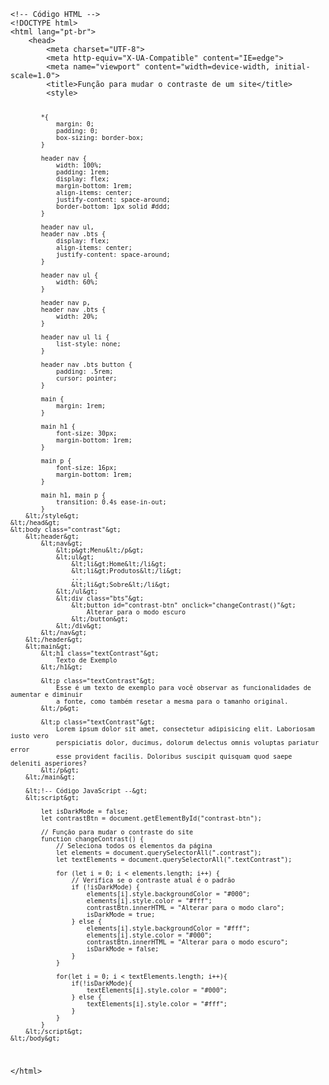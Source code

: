 
<Code language='html'>
&lt;!-- Código HTML --&gt;
&lt;!DOCTYPE html&gt;
&lt;html lang="pt-br"&gt;
    &lt;head&gt;
        &lt;meta charset="UTF-8"&gt;
        &lt;meta http-equiv="X-UA-Compatible" content="IE=edge"&gt;
        &lt;meta name="viewport" content="width=device-width, initial-scale=1.0"&gt;
        &lt;title&gt;Função para mudar o contraste de um site&lt;/title&gt;
        &lt;style&gt;

            *{
                margin: 0;
                padding: 0;
                box-sizing: border-box;
            }

            header nav {
                width: 100%;
                padding: 1rem;
                display: flex;
                margin-bottom: 1rem;
                align-items: center;
                justify-content: space-around;
                border-bottom: 1px solid #ddd;
            }

            header nav ul, 
            header nav .bts {
                display: flex;
                align-items: center;
                justify-content: space-around;
            }

            header nav ul {
                width: 60%;
            }

            header nav p, 
            header nav .bts {
                width: 20%;
            }

            header nav ul li {
                list-style: none;
            }

            header nav .bts button {
                padding: .5rem;
                cursor: pointer;
            }

            main {
                margin: 1rem;
            }

            main h1 {
                font-size: 30px;
                margin-bottom: 1rem;
            }

            main p {
                font-size: 16px;
                margin-bottom: 1rem;
            }

            main h1, main p {
                transition: 0.4s ease-in-out;
            }
        &lt;/style&gt;
    &lt;/head&gt;
    &lt;body class="contrast"&gt;
        &lt;header&gt;
            &lt;nav&gt;
                &lt;p&gt;Menu&lt;/p&gt;
                &lt;ul&gt;
                    &lt;li&gt;Home&lt;/li&gt;
                    &lt;li&gt;Produtos&lt;/li&gt;
                    ...
                    &lt;li&gt;Sobre&lt;/li&gt;
                &lt;/ul&gt;
                &lt;div class="bts"&gt;
                    &lt;button id="contrast-btn" onclick="changeContrast()"&gt;
                        Alterar para o modo escuro
                    &lt;/button&gt;
                &lt;/div&gt;
            &lt;/nav&gt;
        &lt;/header&gt;
        &lt;main&gt;
            &lt;h1 class="textContrast"&gt;
                Texto de Exemplo
            &lt;/h1&gt;

            &lt;p class="textContrast"&gt;
                Esse é um texto de exemplo para você observar as funcionalidades de aumentar e diminuir 
                a fonte, como também resetar a mesma para o tamanho original.
            &lt;/p&gt;

            &lt;p class="textContrast"&gt;
                Lorem ipsum dolor sit amet, consectetur adipisicing elit. Laboriosam iusto vero 
                perspiciatis dolor, ducimus, dolorum delectus omnis voluptas pariatur error 
                esse provident facilis. Doloribus suscipit quisquam quod saepe deleniti asperiores?
            &lt;/p&gt;
        &lt;/main&gt;

        &lt;!-- Código JavaScript --&gt;
        &lt;script&gt;

            let isDarkMode = false;
            let contrastBtn = document.getElementById("contrast-btn");

            // Função para mudar o contraste do site
            function changeContrast() {
                // Seleciona todos os elementos da página
                let elements = document.querySelectorAll(".contrast");
                let textElements = document.querySelectorAll(".textContrast");

                for (let i = 0; i < elements.length; i++) {
                    // Verifica se o contraste atual é o padrão
                    if (!isDarkMode) {
                        elements[i].style.backgroundColor = "#000";
                        elements[i].style.color = "#fff";
                        contrastBtn.innerHTML = "Alterar para o modo claro";
                        isDarkMode = true;
                    } else {
                        elements[i].style.backgroundColor = "#fff";
                        elements[i].style.color = "#000";
                        contrastBtn.innerHTML = "Alterar para o modo escuro";
                        isDarkMode = false;
                    }
                }

                for(let i = 0; i < textElements.length; i++){
                    if(!isDarkMode){
                        textElements[i].style.color = "#000";
                    } else {
                        textElements[i].style.color = "#fff";
                    }
                }
            }
        &lt;/script&gt;
    &lt;/body&gt;
&lt;/html&gt;
</Code>
